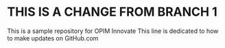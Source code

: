 # THIS IS A CHANGE FROM BRANCH 1
This is a sample repository for OPIM Innovate 
This line is dedicated to how to make updates on GitHub.com
